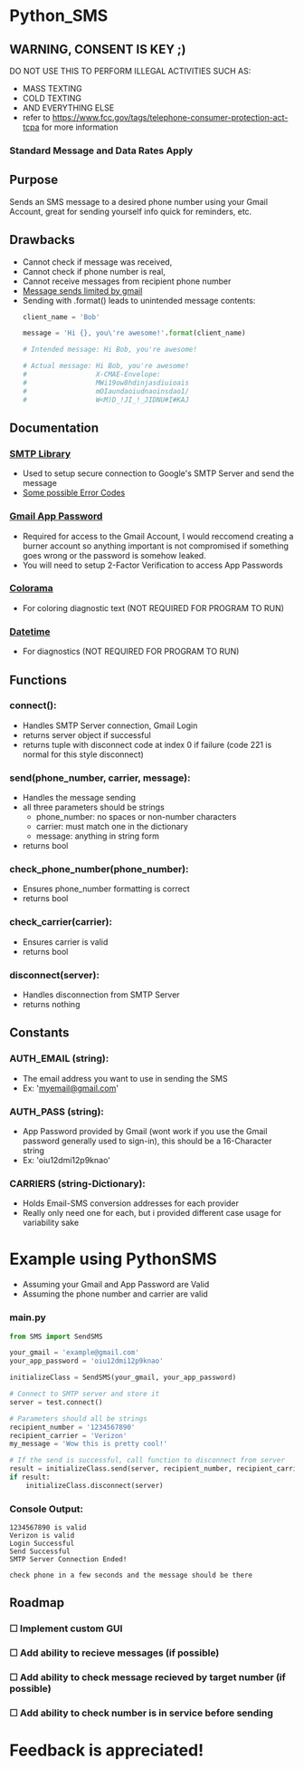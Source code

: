 # Python_SMS
## WARNING, CONSENT IS KEY ;)
DO NOT USE THIS TO PERFORM ILLEGAL ACTIVITIES SUCH AS:
- MASS TEXTING
- COLD TEXTING
- AND EVERYTHING ELSE
- refer to https://www.fcc.gov/tags/telephone-consumer-protection-act-tcpa for more information
### Standard Message and Data Rates Apply
## Purpose
Sends an SMS message to a desired phone number using your Gmail Account, great for sending yourself info quick for reminders, etc.
## Drawbacks
- Cannot check if message was received,
- Cannot check if phone number is real,
- Cannot receive messages from recipient phone number
- [Message sends limited by gmail](https://support.google.com/a/answer/2956491#sendinglimitsforrelay&zippy=%2Creview-sending-limits-for-the-smtp-relay-service)
- Sending with .format() leads to unintended message contents:
  ```python
  client_name = 'Bob'
  
  message = 'Hi {}, you\'re awesome!'.format(client_name)
  
  # Intended message: Hi Bob, you're awesome!
  
  # Actual message: Hi Bob, you're awesome!
  #                 X-CMAE-Envelope:
  #                 MWi19ow8hdinjasdiuioais
  #                 mOIaundaoiudnaoinsdao1/
  #                 W<M)D_!JI_!_JIDNU#I#KAJ
  
  ```
## Documentation
### [SMTP Library](https://docs.python.org/3/library/smtplib.html)
- Used to setup secure connection to Google's SMTP Server and send the message
- [Some possible Error Codes](https://www.arclab.com/en/kb/email/smtp-response-codes-error-messages.html#:~:text=SMTP%20Error%20221&text=Error%20221%20is%20an%20authentication,and%20user%2Fpassword%20is%20correct.)
### [Gmail App Password](https://support.google.com/accounts/answer/185833?hl=en)
- Required for access to the Gmail Account, I would reccomend creating a burner account so anything important is not compromised if something goes wrong or the password is somehow leaked.
- You will need to setup 2-Factor Verification to access App Passwords
### [Colorama](https://pypi.org/project/colorama/)
- For coloring diagnostic text (NOT REQUIRED FOR PROGRAM TO RUN)
### [Datetime](https://docs.python.org/3/library/datetime.html)
- For diagnostics (NOT REQUIRED FOR PROGRAM TO RUN)
## Functions
### connect():
- Handles SMTP Server connection, Gmail Login
- returns server object if successful
- returns tuple with disconnect code at index 0 if failure (code 221 is normal for this style disconnect)
### send(phone_number, carrier, message):
- Handles the message sending
- all three parameters should be strings
  - phone_number: no spaces or non-number characters
  - carrier: must match one in the dictionary
  - message: anything in string form
- returns bool
### check_phone_number(phone_number):
- Ensures phone_number formatting is correct
- returns bool
### check_carrier(carrier):
- Ensures carrier is valid
- returns bool
### disconnect(server):
- Handles disconnection from SMTP Server
- returns nothing
## Constants
### AUTH_EMAIL (string):
- The email address you want to use in sending the SMS
- Ex: 'myemail@gmail.com'
### AUTH_PASS (string):
- App Password provided by Gmail (wont work if you use the Gmail password generally used to sign-in), this should be a 16-Character string
- Ex: 'oiu12dmi12p9knao'
### CARRIERS (string-Dictionary):
- Holds Email-SMS conversion addresses for each provider
- Really only need one for each, but i provided different case usage for variability sake
# Example using PythonSMS
- Assuming your Gmail and App Password are Valid
- Assuming the phone number and carrier are valid
### main.py
```python
from SMS import SendSMS

your_gmail = 'example@gmail.com'
your_app_password = 'oiu12dmi12p9knao'

initializeClass = SendSMS(your_gmail, your_app_password)

# Connect to SMTP server and store it
server = test.connect()

# Parameters should all be strings
recipient_number = '1234567890'
recipient_carrier = 'Verizon'
my_message = 'Wow this is pretty cool!'

# If the send is successful, call function to disconnect from server
result = initializeClass.send(server, recipient_number, recipient_carrier, my_message)
if result:
    initializeClass.disconnect(server)
```
### Console Output:
```
1234567890 is valid
Verizon is valid
Login Successful
Send Successful
SMTP Server Connection Ended!

check phone in a few seconds and the message should be there
```
## Roadmap
### ☐ Implement custom GUI
### ☐ Add ability to recieve messages (if possible)
### ☐ Add ability to check message recieved by target number (if possible)
### ☐ Add ability to check number is in service before sending
# Feedback is appreciated!
